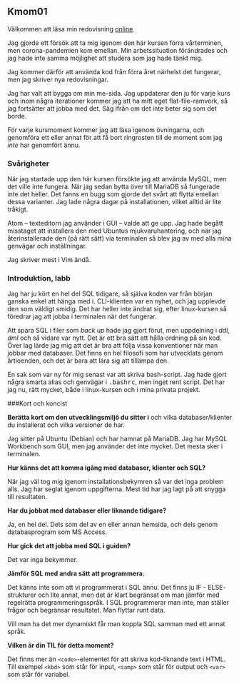 ## Kmom01

Välkommen att läsa min redovisning [online][1].

Jag gjorde ett försök att ta mig igenom den här kursen förra vårterminen, men
corona-pandemien kom emellan. Min arbetssituation förändrades och jag hade inte
samma möjlighet att studera som jag hade tänkt mig.

Jag kommer därför att använda kod från förra året närhelst det fungerar, men
jag skriver nya redovisningar.

Jag har valt att bygga om min me-sida. Jag uppdaterar den ju för varje kurs
och inom några iterationer kommer jag att ha mitt eget flat-file-ramverk, så
jag fortsätter att jobba med det. Säg ifrån om det inte beter sig som det
borde.

För varje kursmoment kommer jag att läsa igenom övningarna, och genomföra
ett eller annat för att få bort ringrosten till de moment som jag _inte_
har genomfört ännu.

### Svårigheter

När jag startade upp den här kursen försökte jag att använda MySQL, men
det ville inte fungera. När jag sedan bytta över till MariaDB så fungerade inte det heller.
Det fanns en bugg som gjorde det svårt att flytta emellan dessa varianter. Jag 
lade några dagar på installationen, vilket alltid är lite tråkigt.

Atom &ndash; texteditorn jag använder i GUI &ndash; valde att ge upp. Jag hade begått misstaget att installera den med Ubuntus mjukvaruhantering, och när jag återinstallerade den (på rätt sätt) via terminalen så blev jag av med alla mina genvägar och inställningar.

Jag skriver mest i Vim ändå.

### Introduktion, labb

Jag har ju kört en hel del SQL tidigare, så själva koden var från början
ganska enkel att hänga med i. CLI-klienten var en nyhet, och jag upplevde
den som väldigt smidig. Det har heller inte ändrat sig, efter linux-kursen
så föredrar jag att jobba i terminalen när det fungerar.

Att spara SQL i filer som _back up_ hade jag gjort förut, men uppdelning i
_ddl_, _dml_ och så vidare var nytt. Det är ett bra sätt att hålla ordning på
sin kod. Över lag lärde jag mig att det är bra att följa vissa konventioner
när man jobbar med databaser. Det finns en hel filosofi som har utvecklats
genom årtioenden, och det är bara att lära sig att tillämpa den.

En sak som var ny för mig senast var att skriva bash-script. Jag hade gjort
några smarta alias och genvägar i <samp>.bashrc</samp>, men inget rent
script. Det har jag nu, rätt mycket, både i linux-kursen och i mina privata
projekt.

###Kort och koncist

__Berätta kort om den utvecklingsmiljö du sitter i__ och vilka
databaser/klienter du installerat och vilka versioner de har.

Jag sitter på Ubuntu (Debian) och har hamnat på MariaDB. Jag har
MySQL Workbench som GUI, men jag använder det inte mycket. Det mesta sker
i terminalen.

__Hur känns det att komma igång med databaser, klienter och SQL?__

När jag väl tog mig igenom installationsbekymren så var det inga
problem alls. Jag har seglat igenom uppgifterna. Mest tid har jag
lagt på att snygga till resultaten.

__Har du jobbat med databaser eller liknande tidigare?__

Ja, en hel del. Dels som del av en eller annan hemsida, och dels genom
databasprogram som MS Access.

__Hur gick det att jobba med SQL i guiden?__

Det var inga bekymmer.

__Jämför SQL med andra sätt att programmera.__

Det känns inte som att vi programmerat i SQL ännu. Det finns ju IF - ELSE-
strukturer och lite annat, men det är klart begränsat om man jämför med
regelrätta programmeringsspråk. I SQL programmerar man inte, man ställer
frågor och begränsar resultatet. Man flyttar runt data.

Vill man ha det mer dynamiskt får man koppla SQL samman med ett annat språk.

__Vilken är din TIL för detta moment?__

Det finns mer än `<code>`-elementet för att skriva kod-liknande text i
HTML. Till exempel `<kbd>` som står för input, `<samp>` som står
för output och `<var>` som står för variabel.

[1]: http://www.student.bth.se/~olai19/dbwebb-kurser/databas/me/redovisa/redovisning.php?page=kmom01
